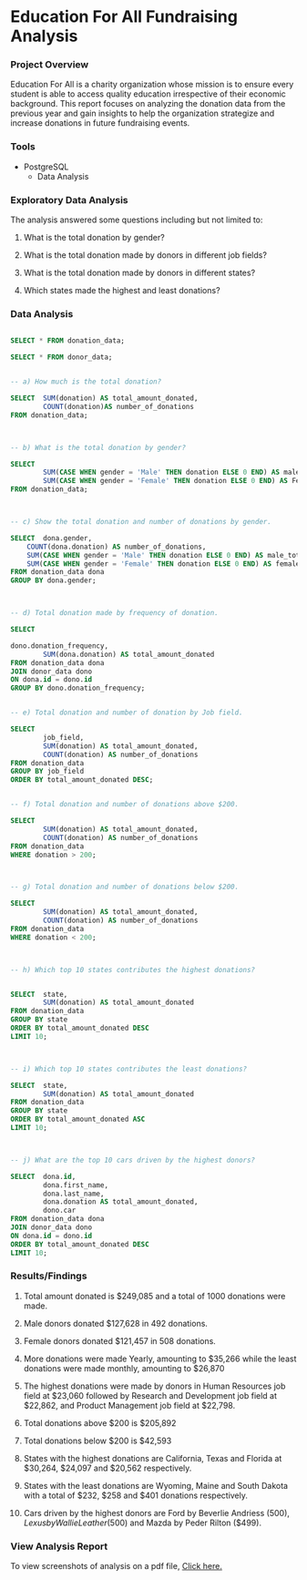 # Education For All Fundraising Analysis

### Project Overview

Education For All is a charity organization whose mission is to ensure every student is able to access quality education irrespective of their economic background. This report focuses on analyzing the donation data from the previous year and gain insights to help the organization strategize and increase donations in future fundraising events.

### Tools

- PostgreSQL
   - Data Analysis

### Exploratory Data Analysis

The analysis answered some questions including but not limited to:

1. What is the total donation by gender?

2. What is the total donation made by donors in different job fields?

3. What is the total donation made by donors in different states?

4. Which states made the highest and least donations?


### Data Analysis

```SQL

SELECT * FROM donation_data;

SELECT * FROM donor_data;


-- a) How much is the total donation?

SELECT  SUM(donation) AS total_amount_donated,
		COUNT(donation)AS number_of_donations
FROM donation_data;



-- b) What is the total donation by gender?

SELECT
		SUM(CASE WHEN gender = 'Male' THEN donation ELSE 0 END) AS male_total_donation,
		SUM(CASE WHEN gender = 'Female' THEN donation ELSE 0 END) AS Female_total_donation
FROM donation_data;



-- c) Show the total donation and number of donations by gender.

SELECT 	dona.gender,
	COUNT(dona.donation) AS number_of_donations,
	SUM(CASE WHEN gender = 'Male' THEN donation ELSE 0 END) AS male_total_donations,
	SUM(CASE WHEN gender = 'Female' THEN donation ELSE 0 END) AS female_total_donations
FROM donation_data dona
GROUP BY dona.gender;



-- d) Total donation made by frequency of donation.

SELECT

dono.donation_frequency,
		SUM(dona.donation) AS total_amount_donated
FROM donation_data dona
JOIN donor_data dono
ON dona.id = dono.id
GROUP BY dono.donation_frequency;


-- e) Total donation and number of donation by Job field.

SELECT
		job_field,
		SUM(donation) AS total_amount_donated,
		COUNT(donation) AS number_of_donations
FROM donation_data
GROUP BY job_field
ORDER BY total_amount_donated DESC;


-- f) Total donation and number of donations above $200.

SELECT
		SUM(donation) AS total_amount_donated,
		COUNT(donation) AS number_of_donations
FROM donation_data
WHERE donation > 200;



-- g) Total donation and number of donations below $200.

SELECT
		SUM(donation) AS total_amount_donated,
		COUNT(donation) AS number_of_donations
FROM donation_data
WHERE donation < 200;



-- h) Which top 10 states contributes the highest donations?


SELECT  state,
		SUM(donation) AS total_amount_donated
FROM donation_data
GROUP BY state
ORDER BY total_amount_donated DESC
LIMIT 10;



-- i) Which top 10 states contributes the least donations?

SELECT  state,
		SUM(donation) AS total_amount_donated
FROM donation_data
GROUP BY state
ORDER BY total_amount_donated ASC
LIMIT 10;



-- j) What are the top 10 cars driven by the highest donors?

SELECT  dona.id,
		dona.first_name,
		dona.last_name,
		dona.donation AS total_amount_donated,
		dono.car
FROM donation_data dona
JOIN donor_data dono
ON dona.id = dono.id
ORDER BY total_amount_donated DESC
LIMIT 10;

```


### Results/Findings

1. Total amount donated is $249,085 and a total of 1000 donations were made.

2. Male donors donated $127,628 in 492 donations.

3. Female donors donated $121,457 in 508 donations.

4. More donations were made Yearly, amounting to $35,266 while the least donations were made monthly, amounting to $26,870

5. The highest donations were made by donors in Human Resources job field at $23,060 followed by Research and Development job field at $22,862, and Product Management job field at $22,798.

6. Total donations above $200 is $205,892 

7. Total donations below  $200 is $42,593

8. States with the highest donations are California, Texas and Florida at $30,264, $24,097 and $20,562 respectively.

9. States with the least donations are Wyoming, Maine and South Dakota with a total of $232, $258 and $401 donations respectively.

10. Cars driven by the highest donors are Ford by Beverlie Andriess ($500), Lexus by Wallie Leather ($500) and Mazda by Peder Rilton ($499).


### View Analysis Report

To view screenshots of analysis on a pdf file, [Click here.]()
